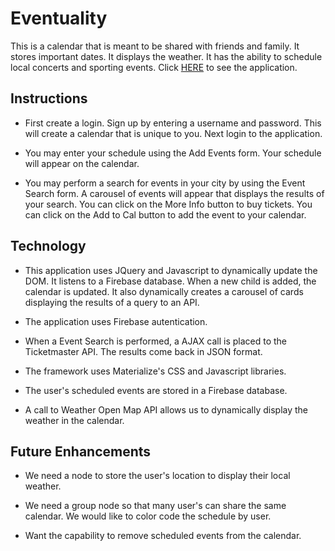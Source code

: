 # Eventuality
This is a calendar that is meant to be shared with friends and family. It stores important dates. It displays the weather. It has the ability to schedule local concerts and sporting events. Click [HERE]( https://savycodr.github.io/co-calendar/) to see the application.

## Instructions

* First create a login. Sign up by entering a username and password. This will create a calendar that is unique to you. Next login to the application.

* You may enter your schedule using the Add Events form. Your schedule will appear on the calendar.

* You may perform a search for events in your city by using the Event Search form. A carousel of events will appear that displays the results of your search. You can click on the More Info button to buy tickets. You can click on the Add to Cal button to add the event to your calendar.
 
## Technology

* This application uses JQuery and Javascript to dynamically update the DOM. It listens to a Firebase database. When a new child is added, the calendar is updated. It also dynamically creates a carousel of cards displaying the results of a query to an API.

* The application uses Firebase autentication.

* When a Event Search is performed, a AJAX call is placed to the Ticketmaster API. The results come back in JSON format.

* The framework uses Materialize's CSS and Javascript libraries.

* The user's scheduled events are stored in a Firebase database.

* A call to Weather Open Map API allows us to dynamically display the weather in the calendar.


## Future Enhancements

* We need a node to store the user's location to display their local weather.

* We need a group node so that many user's can share the same calendar. We would like to color code the schedule by user.

* Want the capability to remove scheduled events from the calendar.
